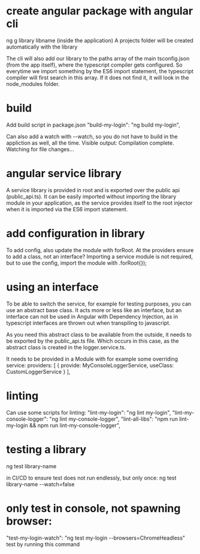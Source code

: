 # create angular package with angular cli

ng g library libname (inside the application)
A projects folder will be created automatically with the library

The cli will also add our library to the paths array of the main tsconfig.json (from the app itself), where the typescript compiler gets configured.
So everytime we import something by the ES6 import statement, the typescript compiler will first search in this array. If it does not find it, it will look in the node_modules folder.

# build

Add build script in package.json
"build-my-login": "ng build my-login",

Can also add a watch with --watch, so you do not have to build in the appliction as well, all the time. Visible output: Compilation complete. Watching for file changes...

# angular service library

A service library is provided in root and is exported over the public api (public_api.ts). It can be easily imported without importing the library module in your application, as the service provides itself to the root injector when it is imported via the ES6 import statement.

# add configuration in library

To add config, also update the module with forRoot. At the providers ensure to add a class, not an interface?
Importing a service module is not required, but to use the config, import the module with .forRoot{});

# using an interface

To be able to switch the service, for example for testing purposes, you can use an abstract base class. It acts more or less like an interface, but an interface can not be used in Angular with Dependency Injection, as in typescript interfaces are thrown out when transpiling to javascript.

As you need this abstract class to be available from the outside, it needs to be exported by the public_api.ts file. Which occurs in this case, as the abstract class is created in the logger.service.ts.

It needs to be provided in a Module with for example some overriding service:
providers: [ { provide: MyConsoleLoggerService, useClass: CustomLoggerService } ],

# linting

Can use some scripts for linting:
"lint-my-login": "ng lint my-login",
"lint-my-console-logger": "ng lint my-console-logger",
"lint-all-libs": "npm run lint-my-login && npm run lint-my-console-logger",

# testing a library

ng test library-name

in CI/CD to ensure test does not run endlessly, but only once:
ng test library-name --watch=false

# only test in console, not spawning browser:

"test-my-login-watch": "ng test my-login --browsers=ChromeHeadless"
test by running this command
